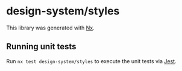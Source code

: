 # design-system/styles

This library was generated with [Nx](https://nx.dev).

## Running unit tests

Run `nx test design-system/styles` to execute the unit tests via [Jest](https://jestjs.io).
